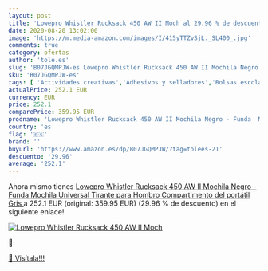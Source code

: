 ```yaml
---
layout: post
title: 'Lowepro Whistler Rucksack 450 AW II Moch al 29.96 % de descuento'
date: 2020-08-20 13:02:00
image: 'https://m.media-amazon.com/images/I/415yTTZvSjL._SL400_.jpg'
comments: true
category: ofertas
author: 'tole.es'
slug: 'B07JGQMPJW-es Lowepro Whistler Rucksack 450 AW II Mochila Negro - Funda...'
sku: 'B07JGQMPJW-es'
tags: [ 'Actividades creativas','Adhesivos y selladores','Bolsas escolares','Bricolaje y herramientas','Cuchillos de cocina','Equipaje','Ferretería','Hogar y cocina','Juegos de cuchillos de cocina','Juguetes','Juguetes y juegos','Lápices de colores para niños','Material de escritura y dibujo para niños','Mochilas, estuches y sets escolares','Pegamentos instantáneos','Utensilios de cocina','mochila', ]
actualPrice: 252.1 EUR
currency: EUR
price: 252.1
comparePrice: 359.95 EUR
prodname: 'Lowepro Whistler Rucksack 450 AW II Mochila Negro - Funda  Mochila  Universal  Tirante para Hombro  Compartimento del portátil  Gris '
country: 'es'
flag: '🇪🇸'
brand: ''
buyurl: 'https://www.amazon.es/dp/B07JGQMPJW/?tag=tolees-21'
descuento: '29.96'
average: '252.1'
---
```


Ahora mismo tienes [Lowepro Whistler Rucksack 450 AW II Mochila Negro - Funda  Mochila  Universal  Tirante para Hombro  Compartimento del portátil  Gris ](https://www.amazon.es/dp/B07JGQMPJW/?tag=tolees-21) a 252.1 EUR (original: 359.95 EUR) (29.96 %  de descuento) en el siguiente enlace!

[![Lowepro Whistler Rucksack 450 AW II Moch](https://m.media-amazon.com/images/I/415yTTZvSjL._SL400_.jpg)](https://www.amazon.es/dp/B07JGQMPJW/?tag=tolees-21)

🔎:


[🛒 Visítala!!!](https://www.amazon.es/dp/B07JGQMPJW/?tag=tolees-21)
